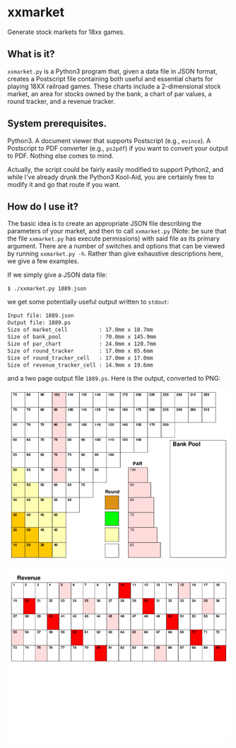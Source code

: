 # xxmarket
Generate stock markets for 18xx games.

## What is it?

`xxmarket.py` is a Python3 program that, given a data file in JSON
format, creates a Postscript file containing both useful and essential
charts for playing 18XX railroad games. These charts include a
2-dimensional stock market, an area for stocks owned by the bank, a
chart of par values, a round tracker, and a revenue tracker.

## System prerequisites.

Python3. A document viewer that supports Postscript (e.g., `evince`).
A Postscript to PDF converter (e.g., `ps2pdf`) if you want to convert
your output to PDF. Nothing else comes to mind.

Actually, the script could be fairly easily modified to support
Python2, and while I've already drunk the Python3 Kool-Aid, you are
certainly free to modify it and go that route if you want.

## How do I use it?

The basic idea is to create an appropriate JSON file describing the
parameters of your market, and then to call `xxmarket.py` (Note: be
sure that the file `xxmarket.py` has execute permissions) with said
file as its primary argument. There are a number of switches and
options that can be viewed by running `xxmarket.py -h`. Rather than
give exhaustive descriptions here, we give a few examples.

If we simply give a JSON data file:

```
$ ./xxmarket.py 1889.json
```

we get some potentially useful output written to `stdout`:

```
Input file: 1889.json
Output file: 1889.ps
Size of market_cell          : 17.0mm x 18.7mm
Size of bank_pool            : 70.0mm x 145.9mm
Size of par_chart            : 24.0mm x 120.7mm
Size of round_tracker        : 17.0mm x 85.6mm
Size of round_tracker_cell   : 17.0mm x 17.0mm
Size of revenue_tracker_cell : 14.9mm x 19.6mm
```

and a two page output file `1889.ps`. Here is the output, converted to
PNG:

![1889 Stock Market and others](images/1889-0.png?raw=true "Market+")

![Revenue Tracker](images/1889-1.png?raw=true "RevTracker")
